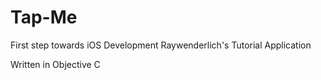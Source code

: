 # Tap-Me

First step towards iOS Development
Raywenderlich's Tutorial Application


Written in Objective C

